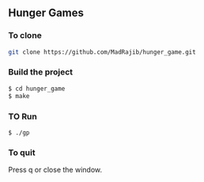 ## Hunger Games

### To clone
```bash
git clone https://github.com/MadRajib/hunger_game.git
```
### Build the project
```bash
$ cd hunger_game
$ make
```

### TO Run
```
$ ./gp
```

### To quit
Press q or close the window.
